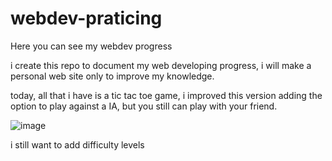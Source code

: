 # webdev-praticing
Here you can see my webdev progress

i create this repo to document my web developing progress, i will make a personal web site only to improve my knowledge. 

today, all that i have is a tic tac toe game, i improved this version adding the option to play against a IA, but you still can play with your friend. 

![image](https://github.com/ThiagoGrassi/webdev-praticing/assets/122293974/a71d48ce-80be-40cb-aa74-0c5a5db9c460)

i still want to add difficulty levels

